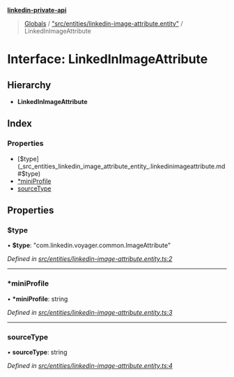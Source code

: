 **[linkedin-private-api](../README.md)**

> [Globals](../globals.md) / ["src/entities/linkedin-image-attribute.entity"](../modules/_src_entities_linkedin_image_attribute_entity_.md) / LinkedInImageAttribute

# Interface: LinkedInImageAttribute

## Hierarchy

- **LinkedInImageAttribute**

## Index

### Properties

- [$type](_src_entities_linkedin_image_attribute_entity_.linkedinimageattribute.md#$type)
- [\*miniProfile](_src_entities_linkedin_image_attribute_entity_.linkedinimageattribute.md#*miniprofile)
- [sourceType](_src_entities_linkedin_image_attribute_entity_.linkedinimageattribute.md#sourcetype)

## Properties

### $type

• **$type**: \"com.linkedin.voyager.common.ImageAttribute\"

_Defined in [src/entities/linkedin-image-attribute.entity.ts:2](https://github.com/david1asher/linkedin-private-api/blob/8f509eb/src/entities/linkedin-image-attribute.entity.ts#L2)_

---

### \*miniProfile

• **\*miniProfile**: string

_Defined in [src/entities/linkedin-image-attribute.entity.ts:3](https://github.com/david1asher/linkedin-private-api/blob/8f509eb/src/entities/linkedin-image-attribute.entity.ts#L3)_

---

### sourceType

• **sourceType**: string

_Defined in [src/entities/linkedin-image-attribute.entity.ts:4](https://github.com/david1asher/linkedin-private-api/blob/8f509eb/src/entities/linkedin-image-attribute.entity.ts#L4)_
